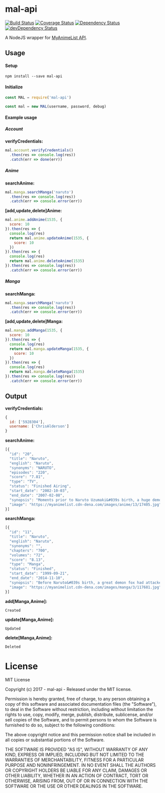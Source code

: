 # mal-api

[![Build Status](https://travis-ci.org/ChrisAlderson/mal-api.svg?branch=master)](https://travis-ci.org/ChrisAlderson/mal-api)
[![Coverage Status](https://coveralls.io/repos/github/ChrisAlderson/mal-api.svg?branch=master)](https://coveralls.io/github/ChrisAlderson/mal-api?branch=master)
[![Dependency Status](https://david-dm.org/ChrisAlderson/mal-api.svg)](https://david-dm.org/ChrisAlderson/mal-api)
[![devDependency Status](https://david-dm.org/ChrisAlderson/mal-api/dev-status.svg)](https://david-dm.org/ChrisAlderson/mal-api#info=devDependencies)

A NodeJS wrapper for [MyAnimeList API](https://myanimelist.net/).

## Usage

#### Setup
```
npm install --save mal-api
```

#### Initialize
```js
const MAL = require('mal-api')

const mal = new MAL(username, password, debug)
```

#### Example usage

##### Account

**verifyCredentials:**
```js
mal.account.verifyCredentials()
  .then(res => console.log(res))
  .catch(err => done(err))
```

##### Anime

**searchAnime:**
```js
mal.manga.searchManga('naruto')
  .then(res => console.log(res))
  .catch(err => console.error(err))
```

**[add,update,delete]Anime:**
```js
mal.anime.addAnime(1535, {
  score: 10
}).then(res => {
  console.log(res)
  return mal.anime.updateAnime(1535, {
    score: 10
  })
}).then(res => {
  console.log(res)
  return mal.anime.deleteAnime(1535)
}).then(res => console.log(res))
  .catch(err => console.error(err))
```

##### Manga

**searchManga:**
```js
mal.manga.searchManga('naruto')
  .then(res => console.log(res))
  .catch(err => console.error(err))
```

**[add,update,delete]Manga:**
```js
mal.manga.addManga(1535, {
  score: 10
}).then(res => {
  console.log(res)
  return mal.manga.updateManga(1535, {
    score: 10
  })
}).then(res => {
  console.log(res)
  return mal.manga.deleteManga(1535)
}).then(res => console.log(res))
  .catch(err => console.error(err))
```

## Output

**verifyCredentials:**

```js
{
  id: ['5928304'],
  username: ['ChrisAlderson']
}
```

**searchAnime:**
```js
[{
  "id": "20",
  "title": "Naruto",
  "english": "Naruto",
  "synonyms": "NARUTO",
  "episodes": "220",
  "score": "7.81",
  "type": "TV",
  "status": "Finished Airing",
  "start_date": "2002-10-03",
  "end_date": "2007-02-08",
  "synopsis": "Moments prior to Naruto Uzumaki&#039s birth, a huge demon known as the Kyuubi, the Nine-Tailed Fox, attacked Konohagakure, the Hidden Leaf Village, and wreaked havoc. In order to put an end to the Kyuubi&#039s rampage, the leader of the village, the Fourth Hokage, sacrificed his life and sealed the monstrous beast inside the newborn Naruto.<br />\r\n<br />\r\nNow, Naruto is a hyperactive and knuckle-headed ninja still living in Konohagakure. Shunned because of the Kyuubi inside him, Naruto struggles to find his place in the village, while his burning desire to become the Hokage of Konohagakure leads him not only to some great new friends, but also some deadly foes.<br />\r\n<br />\r\n[Written by MAL Rewrite]",
  "image": "https://myanimelist.cdn-dena.com/images/anime/13/17405.jpg"
}]
```

**searchManga:**
```js
[{
  "id": "11",
  "title": "Naruto",
  "english": "Naruto",
  "synonyms": "",
  "chapters": "700",
  "volumes": "72",
  "score": "8.13",
  "type": "Manga",
  "status": "Finished",
  "start_date": "1999-09-21",
  "end_date": "2014-11-10",
  "synopsis": "Before Naruto&#039s birth, a great demon fox had attacked the Hidden Leaf Village. A man known as the 4th Hokage sealed the demon inside the newly born Naruto, causing him to unknowingly grow up detested by his fellow villagers. Despite his lack of talent in many areas of ninjutsu, Naruto strives for only one goal: to gain the title of Hokage, the strongest ninja in his village. Desiring the respect he never received, Naruto works toward his dream with fellow friends Sasuke and Sakura and mentor Kakashi as they go through many trials and battles that come with being a ninja.",
  "image": "https://myanimelist.cdn-dena.com/images/manga/3/117681.jpg"
}]
```

**add[Manga,Anime]:**
```
Created
```

**update[Manga,Anime]:**
```
Updated
```

**delete[Manga,Anime]:**
```
Deleted
```

# License

MIT License

Copyright (c) 2017 - mal-api - Released under the MIT license.

Permission is hereby granted, free of charge, to any person obtaining a copy
of this software and associated documentation files (the "Software"), to deal
in the Software without restriction, including without limitation the rights
to use, copy, modify, merge, publish, distribute, sublicense, and/or sell
copies of the Software, and to permit persons to whom the Software is
furnished to do so, subject to the following conditions:

The above copyright notice and this permission notice shall be included in all
copies or substantial portions of the Software.

THE SOFTWARE IS PROVIDED "AS IS", WITHOUT WARRANTY OF ANY KIND, EXPRESS OR
IMPLIED, INCLUDING BUT NOT LIMITED TO THE WARRANTIES OF MERCHANTABILITY,
FITNESS FOR A PARTICULAR PURPOSE AND NONINFRINGEMENT. IN NO EVENT SHALL THE
AUTHORS OR COPYRIGHT HOLDERS BE LIABLE FOR ANY CLAIM, DAMAGES OR OTHER
LIABILITY, WHETHER IN AN ACTION OF CONTRACT, TORT OR OTHERWISE, ARISING FROM,
OUT OF OR IN CONNECTION WITH THE SOFTWARE OR THE USE OR OTHER DEALINGS IN THE
SOFTWARE.
